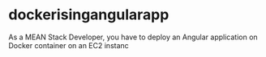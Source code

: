 # dockerisingangularapp
As a MEAN Stack Developer, you have to deploy an Angular application on Docker container on an EC2 instanc
